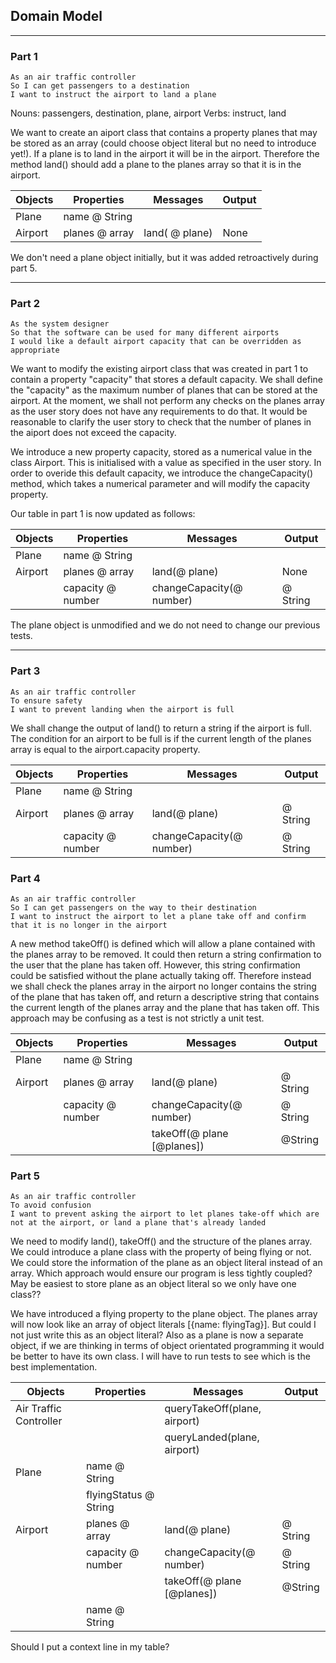 ## Domain Model

---
### Part 1
```
As an air traffic controller
So I can get passengers to a destination
I want to instruct the airport to land a plane
```

Nouns: passengers, destination, plane, airport
Verbs: instruct, land

We want to create an aiport class that contains a property planes that may be stored as an array (could choose object literal but no need to introduce yet!). If a plane is to land in the airport it will be in the airport. Therefore the method land() should add a plane to the planes array so that it is in the airport. 

|Objects|Properties| Messages| Output|
|---| --- | ---| --- |
| Plane | name @ String | | |
|Airport | planes @ array | land( @ plane) | None |  

We don't need a plane object initially, but it was added retroactively during part 5.  

---
### Part 2

```
As the system designer
So that the software can be used for many different airports
I would like a default airport capacity that can be overridden as appropriate
```

We want to modify the existing airport class that was created in part 1 to contain a property "capacity" that stores a default capacity. We shall define the "capacity" as the maximum number of planes that can be stored at the airport. At the moment, we shall not perform any checks on the planes array as the user story does not have any requirements to do that. It would be reasonable to clarify the user story to check that the number of planes in the aiport does not exceed the capacity. 

We introduce a new property capacity, stored as a numerical value in the class Airport. This is initialised with a value as specified in the user story. In order to overide this default capacity, we introduce the changeCapacity() method, which takes a numerical parameter and will modify the capacity property. 

Our table in part 1 is now updated as follows:

|Objects|Properties| Messages| Output|
|---| --- | ---| --- |
| Plane | name @ String| | |
|Airport | planes @ array | land(@ plane) | None |  
| |capacity @ number | changeCapacity(@ number)| @ String|

The plane object is unmodified and we do not need to change our previous tests. 

---
### Part 3

```
As an air traffic controller
To ensure safety
I want to prevent landing when the airport is full
```

We shall change the output of land() to return a string if the airport is full. The condition for an airport to be full is if the current length of the planes array is equal to the airport.capacity property.  

|Objects|Properties| Messages| Output|
|---| --- | ---| --- |
| Plane | name @ String | | |
|Airport | planes @ array | land(@ plane) | @ String |  
| |capacity @ number | changeCapacity(@ number)| @ String|

### Part 4 

```
As an air traffic controller
So I can get passengers on the way to their destination
I want to instruct the airport to let a plane take off and confirm that it is no longer in the airport
```

A new method takeOff() is defined which will allow a plane contained with the planes array to be removed. It could then return a string confirmation to the user that the plane has taken off. However, this string confirmation could be satisfied without the plane actually taking off. Therefore instead we shall check the planes array in the airport no longer contains the string of the plane that has taken off, and return a descriptive string that contains the current length of the planes array and the plane that has taken off. This approach may be confusing as a test is not strictly a unit test. 

|Objects|Properties| Messages| Output|
|---| --- | ---| --- |
| Plane | name @ String | | |
|Airport | planes @ array | land(@ plane) | @ String |  
| |capacity @ number | changeCapacity(@ number)| @ String|
| | |takeOff(@ plane [@planes])| @String|

### Part 5 

```
As an air traffic controller
To avoid confusion
I want to prevent asking the airport to let planes take-off which are not at the airport, or land a plane that's already landed
```

We need to modify land(), takeOff() and the structure of the planes array. We could introduce a plane class with the property of being flying or not. We could store the information of the plane as an object literal instead of an array. Which approach would ensure our program is less tightly coupled? May be easiest to store plane as an object literal so we only have one class??

We have introduced a flying property to the plane object. The planes array will now look like an array of object literals [{name: flyingTag}]. But could I not just write this as an object literal? Also as a plane is now a separate object, if we are thinking in terms of object orientated programming it would be better to have its own class. I will have to run tests to see which is the best implementation. 

|Objects|Properties| Messages| Output|
|---| --- | ---| --- |
| Air Traffic Controller | | queryTakeOff(plane, airport)| |
| | |queryLanded(plane, airport)| |
| Plane | name @ String | | |
| | flyingStatus @ String | | | 
|Airport | planes @ array | land(@ plane) | @ String |  
| |capacity @ number | changeCapacity(@ number)| @ String|
| | |takeOff(@ plane [@planes])| @String|
| |name @ String| | |

Should I put a context line in my table?